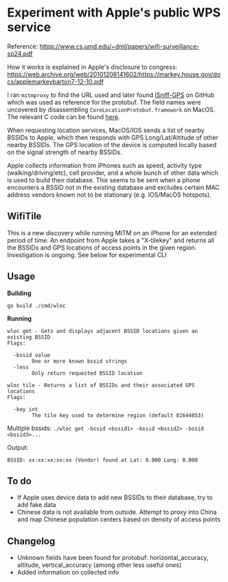 # Experiment with Apple's public WPS service
Reference: https://www.cs.umd.edu/~dml/papers/wifi-surveillance-sp24.pdf

How it works is explained in Apple's disclosure to congress: https://web.archive.org/web/20101208141602/https://markey.house.gov/docs/applemarkeybarton7-12-10.pdf

I ran `mitmproxy` to find the URL used and later found [iSniff-GPS](https://github.com/hubert3/iSniff-GPS) on GitHub which was used as reference for the protobuf. The field names were uncovered by disassembling `CoreLocationProtobuf.framework` on MacOS. The relevant C code can be found [here](./CoreLocationProtobuf.c).

When requesting location services, MacOS/IOS sends a list of nearby BSSIDs to Apple, which then responds with GPS Long/Lat/Altitude of other nearby BSSIDs. The GPS location of the device is computed locally based on the signal strength of nearby BSSIDs.

Apple collects information from iPhones such as speed, activity type (walking/driving/etc), cell provider, and a whole bunch of other data which is used to build their database. This seems to be sent when a phone encounters a BSSID not in the existing database and excludes certain MAC address vendors known not to be stationary (e.g. IOS/MacOS hotspots).

## WifiTile

This is a new discovery while running MITM on an iPhone for an extended period of time. An endpoint from Apple takes a "X-tilekey" and returns all the BSSIDs and GPS locations of access points in the given region. Investigation is ongoing. See below for experimental CLI

## Usage

**Building**

`go build ./cmd/wloc`

**Running**
```
wloc get - Gets and displays adjacent BSSID locations given an existing BSSID
Flags:

  -bssid value
    	One or more known bssid strings
  -less
    	Only return requested BSSID location

wloc tile - Returns a list of BSSIDs and their associated GPS locations
Flags:

  -key int
    	The tile key used to determine region (default 81644853)
```

Multiple bssids:
`./wloc get -bssid <bssid1> -bssid <bssid2> -bssid <bssid3>...`

Output:
```
BSSID: xx:xx:xx:xx:xx (Vendor) found at Lat: 0.000 Long: 0.000
```

## To do
- If Apple uses device data to add new BSSIDs to their database, try to add fake data
- Chinese data is not available from outside. Attempt to proxy into China and map Chinese population centers based on density of access points

## Changelog
- Unknown fields have been found for protobuf: horizontal_accuracy, altitude, vertical_accuracy (among other less useful ones)
- Added information on collected info
